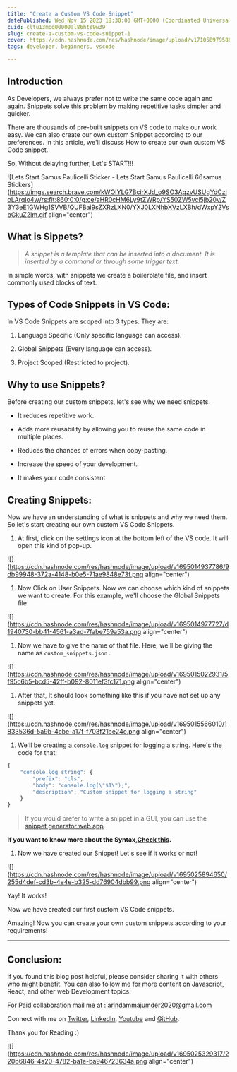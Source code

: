 ```yaml
---
title: "Create a Custom VS Code Snippet"
datePublished: Wed Nov 15 2023 18:30:00 GMT+0000 (Coordinated Universal Time)
cuid: cltu13mcq00000al86hts9w39
slug: create-a-custom-vs-code-snippet-1
cover: https://cdn.hashnode.com/res/hashnode/image/upload/v1710589795881/3156a8d7-9d81-41aa-97a8-5d62e6bbf9eb.png
tags: developer, beginners, vscode

---
```


## Introduction

As Developers, we always prefer not to write the same code again and again. Snippets solve this problem by making repetitive tasks simpler and quicker.

There are thousands of pre-built snippets on VS code to make our work easy. We can also create our own custom Snippet according to our preferences. In this article, we'll discuss How to create our own custom VS Code snippet.

So, Without delaying further, Let's START!!!

![Lets Start Samus Paulicelli Sticker - Lets Start Samus Paulicelli 66samus Stickers](https://imgs.search.brave.com/kWOIYLG7BcirXJd_o9SO3AgzvUSUgYdCzioLArqIo4w/rs:fit:860:0:0/g:ce/aHR0cHM6Ly9tZWRp/YS50ZW5vci5jb20v/Z3Y3eE1GWHg1SVVB/QUFBai9sZXRzLXN0/YXJ0LXNhbXVzLXBh/dWxpY2VsbGkuZ2lm.gif align="center")

## What is Sippets?

> *A snippet is a template that can be inserted into a document. It is inserted by a command or through some trigger text.*

In simple words, with snippets we create a boilerplate file, and insert commonly used blocks of text.

## Types of Code Snippets in VS Code:

In VS Code Snippets are scoped into 3 types. They are:

1. Language Specific (Only specific language can access).
    
2. Global Snippets (Every language can access).
    
3. Project Scoped (Restricted to project).
    

## Why to use Snippets?

Before creating our custom snippets, let's see why we need snippets.

* It reduces repetitive work.
    
* Adds more reusability by allowing you to reuse the same code in multiple places.
    
* Reduces the chances of errors when copy-pasting.
    
* Increase the speed of your development.
    
* It makes your code consistent
    

## Creating Snippets:

Now we have an understanding of what is snippets and why we need them. So let's start creating our own custom VS Code Snippets.

1. At first, click on the settings icon at the bottom left of the VS code. It will open this kind of pop-up.
    

![](https://cdn.hashnode.com/res/hashnode/image/upload/v1695014937786/9db99948-372a-4148-b0e5-71ae9848e73f.png align="center")

1. Now Click on User Snippets. Now we can choose which kind of snippets we want to create. For this example, we'll choose the Global Snippets file.
    

![](https://cdn.hashnode.com/res/hashnode/image/upload/v1695014977727/d1940730-bb41-4561-a3ad-7fabe759a53a.png align="center")

1. Now we have to give the name of that file. Here, we'll be giving the name as `custom_snippets.json` .
    

![](https://cdn.hashnode.com/res/hashnode/image/upload/v1695015022931/5f95c6b5-bcd5-42ff-b092-8011ef3fc171.png align="center")

1. After that, It should look something like this if you have not set up any snippets yet.
    

![](https://cdn.hashnode.com/res/hashnode/image/upload/v1695015566010/1833536d-5a9b-4cbe-a17f-f703f21be24c.png align="center")

1. We'll be creating a `console.log` snippet for logging a string. Here's the code for that:
    

```javascript
{
    "console.log string": {
        "prefix": "cls",
        "body": "console.log(\"$1\");",
        "description": "Custom snippet for logging a string"
    }
}
```

> If you would prefer to write a snippet in a GUI, you can use the [snippet generator web app](https://snippet-generator.app/).

**If you want to know more about the Syntax,**[**Check this**](https://code.visualstudio.com/docs/editor/userdefinedsnippets#_snippet-syntax)**.**

1. Now we have created our Snippet! Let's see if it works or not!
    

![](https://cdn.hashnode.com/res/hashnode/image/upload/v1695025894650/255d4def-cd3b-4e4e-b325-dd76904dbb99.png align="center")

Yay! It works!

Now we have created our first custom VS Code snippets.

Amazing! Now you can create your own custom snippets according to your requirements!

---

## Conclusion:

If you found this blog post helpful, please consider sharing it with others who might benefit. You can also follow me for more content on Javascript, React, and other web Development topics.

For Paid collaboration mail me at : [arindammajumder2020@gmail.com](mailto:arindammajumder2020@gmail.com)

Connect with me on [Twitter](https://twitter.com/intent/follow?screen_name=Arindam_1729), [LinkedIn](https://www.linkedin.com/in/arindam2004/), [Youtube](https://www.youtube.com/channel/@Arindam_1729) and [GitHub](https://github.com/Arindam200).

Thank you for Reading :)

![](https://cdn.hashnode.com/res/hashnode/image/upload/v1695025329317/220b6846-4a20-4782-ba1e-ba946723634a.png align="center")